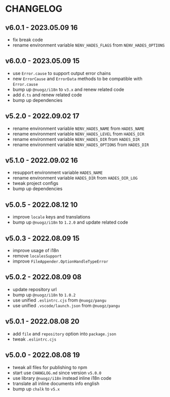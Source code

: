 # CHANGELOG

## v6.0.1 - 2023.05.09 16
* fix break code
* rename environment variable `NENV_HADES_FLAGS` from `NENV_HADES_OPTIONS`


## v6.0.0 - 2023.05.09 15
* use `Error.cause` to support output error chains
* new `ErrorCause` and `ErrorData` methods to be compatible with `Error.cause`
* bump up `@nuogz/i18n` to `v3.x` and renew related code
* add `d.ts` and renew related code
* bump up dependencies


## v5.2.0 - 2022.09.02 17
* rename environment variable `NENV_HADES_NAME` from `HADES_NAME`
* rename environment variable `NENV_HADES_LEVEL` from `HADES_DIR`
* rename environment variable `NENV_HADES_DIR` from `HADES_DIR`
* rename environment variable `NENV_HADES_OPTIONS` from `HADES_DIR`


## v5.1.0 - 2022.09.02 16
* resupport environment variable `HADES_NAME`
* rename environment variable `HADES_DIR` from `HADES_DIR_LOG`
* tweak project configs
* bump up dependencies


## v5.0.5 - 2022.08.12 10
* improve `locale` keys and translations
* bump up `@nuogz/i18n` to `1.2.0` and update related code


## v5.0.3 - 2022.08.09 15
* improve usage of i18n
* remove `localesSupport`
* improve `FileAppender.OptionHandleTypeError`


## v5.0.2 - 2022.08.09 08
* update repository url
* bump up `@nuogz/i18n` to `1.0.2`
* use unified `.eslintrc.cjs` from `@nuogz/pangu`
* use unified `.vscode/launch.json` from `@nuogz/pangu`


## v5.0.1 - 2022.08.08 20
* add `file` and `repository` option into `package.json`
* tweak `.eslintrc.cjs`


## v5.0.0 - 2022.08.08 19
* tweak all files for publishing to npm
* start use `CHANGLOG.md` since version `v5.0.0`
* use library `@nuogz/i18n` instead inline i18n code
* translate all inline documents info english
* bump up `chalk` to `v5.x`
